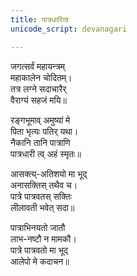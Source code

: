 ```yaml
---
title: पात्रधारित्व
unicode_script: devanagari

---
```


जगत्सर्वं महायन्त्रम्  
महाकालेन चोदितम्।  
तत्र लग्ने सदाचारैर्  
वैराग्यं सहजं मयि॥

रङ्गभूमाव् अमुष्यां मे  
पिता भृत्यः पतिर् यथा।  
नैकानि तानि पात्राणि  
पात्रधारी त्व् अहं स्मृतः॥  


आसक्त्य्-अतिशयो मा भूद्  
अनासक्तिस् तथैव च।  
पात्रे पात्रवतस् सक्तिः  
लीलावती भवेत् सदा॥

पात्राभिनयतो जातौ  
लाभ-नष्टौ न मामकौ।  
पात्रे पात्रवतो मा भूद्  
आलेपो मे कदाचन॥

